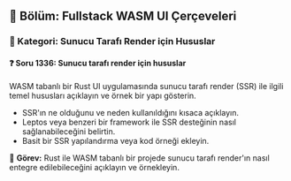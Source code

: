 ## 📘 Bölüm: Fullstack WASM UI Çerçeveleri  
### 🔹 Kategori: Sunucu Tarafı Render için Hususlar  
#### ❓ Soru 1336: Sunucu tarafı render için hususlar

WASM tabanlı bir Rust UI uygulamasında sunucu tarafı render (SSR) ile ilgili temel hususları açıklayın ve örnek bir yapı gösterin.

- SSR'ın ne olduğunu ve neden kullanıldığını kısaca açıklayın.
- Leptos veya benzeri bir framework ile SSR desteğinin nasıl sağlanabileceğini belirtin.
- Basit bir SSR yapılandırma veya kod örneği ekleyin.

🔧 **Görev:** Rust ile WASM tabanlı bir projede sunucu tarafı render'ın nasıl entegre edilebileceğini açıklayın ve örnekleyin.
